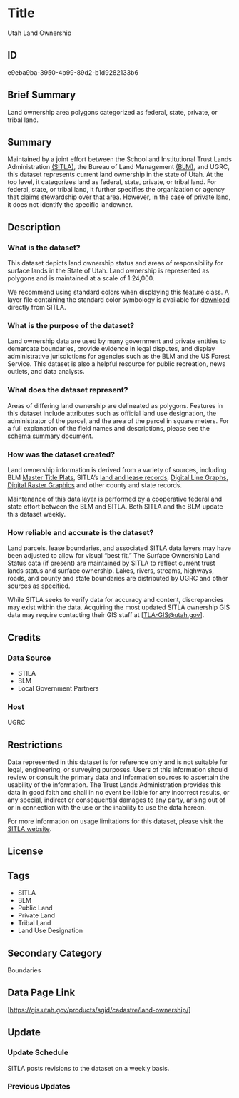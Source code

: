 # Title

Utah Land Ownership

## ID

e9eba9ba-3950-4b99-89d2-b1d9282133b6

## Brief Summary

Land ownership area polygons categorized as federal, state, private, or tribal land.

## Summary

Maintained by a joint effort between the School and Institutional Trust Lands Administration [(SITLA)](https://trustlands.utah.gov/), the Bureau of Land Management [(BLM)](https://gbp-blm-egis.hub.arcgis.com/pages/utah), and UGRC, this dataset represents current land ownership in the state of Utah. At the top level, it categorizes land as federal, state, private, or tribal land. For federal, state, or tribal land, it further specifies the organization or agency that claims stewardship over that area. However, in the case of private land, it does not identify the specific landowner.

## Description

### What is the dataset?

This dataset depicts land ownership status and areas of responsibility for surface lands in the State of Utah. Land ownership is represented as polygons and is maintained at a scale of 1:24,000.

We recommend using standard colors when displaying this feature class. A layer file containing the standard color symbology is available for [download](https://sitla.maps.arcgis.com/home/item.html?id=30a09ecd4d304a1880f6f0b2fe47c59c) directly from SITLA.

### What is the purpose of the dataset?

Land ownership data are used by many government and private entities to demarcate boundaries, provide evidence in legal disputes, and display administrative jurisdictions for agencies such as the BLM and the US Forest Service. This dataset is also a helpful resource for public recreation, news outlets, and data analysts.

### What does the dataset represent?

Areas of differing land ownership are delineated as polygons. Features in this dataset include attributes such as official land use designation, the administrator of the parcel, and the area of the parcel in square meters. For a full explanation of the field names and descriptions, please see the [schema summary](https://docs.google.com/document/d/1CW9Y8MgxBEo53Hzs7ZdKeAfFeG_6cGwN4WOzAIBDreU/edit?usp=sharing) document.

### How was the dataset created?

Land ownership information is derived from a variety of sources, including BLM [Master Title Plats](https://www.blm.gov/services/land-records), SITLA’s [land and lease records](https://trustlands.utah.gov/resources/policies-records/land-lease/), [Digital Line Graphs](https://www.usgs.gov/centers/eros/science/usgs-eros-archive-digital-line-graphs-dlgs-large-scale), [Digital Raster Graphics](https://www.usgs.gov/publications/digital-raster-graphics-0) and other county and state records.

Maintenance of this data layer is performed by a cooperative federal and state effort between the BLM and SITLA. Both SITLA and the BLM update this dataset weekly.

### How reliable and accurate is the dataset?

Land parcels, lease boundaries, and associated SITLA data layers may have been adjusted to allow for visual “best fit.” The Surface Ownership Land Status data (if present) are maintained by SITLA to reflect current trust lands status and surface ownership. Lakes, rivers, streams, highways, roads, and county and state boundaries are distributed by UGRC and other sources as specified.

While SITLA seeks to verify data for accuracy and content, discrepancies may exist within the data. Acquiring the most updated SITLA ownership GIS data may require contacting their GIS staff at [TLA-GIS@utah.gov].

## Credits

### Data Source

- STILA
- BLM
- Local Government Partners

### Host

UGRC

## Restrictions

Data represented in this dataset is for reference only and is not suitable for legal, engineering, or surveying purposes. Users of this information should review or consult the primary data and information sources to ascertain the usability of the information. The Trust Lands Administration provides this data in good faith and shall in no event be liable for any incorrect results, or any special, indirect or consequential damages to any party, arising out of or in connection with the use or the inability to use the data hereon.

For more information on usage limitations for this dataset, please visit the [SITLA website](https://trustlands.utah.gov/tools/maps/).

## License

## Tags

- SITLA
- BLM
- Public Land
- Private Land
- Tribal Land
- Land Use Designation

## Secondary Category

Boundaries

## Data Page Link

[https://gis.utah.gov/products/sgid/cadastre/land-ownership/]

## Update

### Update Schedule

SITLA posts revisions to the dataset on a weekly basis.

### Previous Updates
